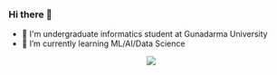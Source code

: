 ### Hi there 👋

- 🔭 I'm undergraduate informatics student at Gunadarma University
- 🌱 I’m currently learning ML/AI/Data Science

<p align="center">
  <a href="https://github.com/margaretalola"><img src="https://github-readme-stats.vercel.app/api?username=margaretalola&show_icons=true&count_private=true&theme=synthwave&border_radius=20&custom_title=margaretalola's%20GitHub%20Stats&line_height=32"></a>
</p>
